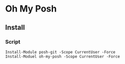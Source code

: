 # Oh My Posh

## Install
### Script
```
Install-Module posh-git -Scope CurrentUser -Force
Install-Moduel oh-my-posh -Scope CurrentUser -Force
```
